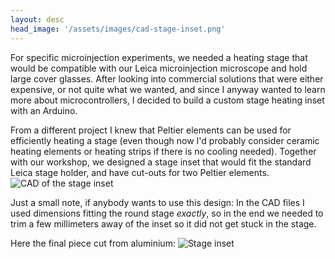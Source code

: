 ```yaml
---
layout: desc
head_image: '/assets/images/cad-stage-inset.png'
---
```


For specific microinjection experiments, we needed a heating stage that would be compatible with our Leica microinjection microscope and hold large cover glasses. After looking into commercial solutions that were either expensive, or not quite what we wanted, and since I anyway wanted to learn more about microcontrollers, I decided to build a custom stage heating inset with an Arduino.

From a different project I knew that Peltier elements can be used for efficiently heating a stage (even though now I'd probably consider ceramic heating elements or heating strips if there is no cooling needed). Together with our workshop, we designed a stage inset that would fit the standard Leica stage holder, and have cut-outs for two Peltier elements. <img class="float-left" alt="CAD of the stage inset" src="{{'/assets/images/cad-stage-inset.png' | prepend: site.baseurl }}">

Just a small note, if anybody wants to use this design: In the CAD files I used dimensions fitting the round stage *exactly*, so in the end we needed to trim a few millimeters away of the inset so it did not get stuck in the stage.

Here the final piece cut from aluminium: <img class="rounded float-right" style="max-width:400px" alt="Stage inset" src="{{'/assets/images/stage-inset-assembled-nocover.jpg' | prepend: site.baseurl }}">
